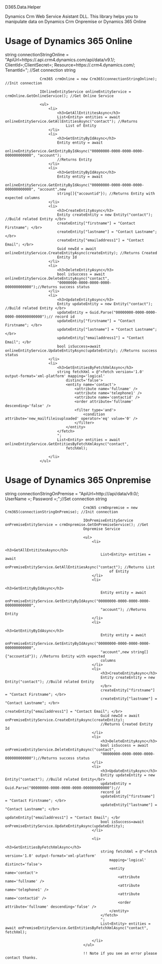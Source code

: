 D365.Data.Helper

Dynamics Crm Web Service Asistant DLL. This library helps you to manipulate data on Dynamics Crm Onpremise or Dynamics
365 Online

<h1>Usage of Dynamics 365 Online</h1>
string connectionStringOnline = "ApiUrl=https://<Organization-Name>.api.crm4.dynamics.com/api/data/v9.1/; ClientId=<Client-Id>;ClientSecret=<Client-Secret>; Resource=https://<Organization-Name>.crm4.dynamics.com/; TenantId=<Tenant-Id>"; //Set connection string

                    Crm365 crmOnline = new Crm365(connectionStringOnline); //Init connection

                    IOnlineEntityService onlineEntityService = crmOnline.GetOnlineService(); //Get Online Service

                    <ul>
                        <li>
                            <h3>GetAllEntititesAsync</h3>
                            List<Entity> entities = await onlineEntityService.GetAllEntitiesAsync("contact"); //Returns
                                List of Entity
                        </li>
                        <li>
                            <h3>GetEntityByIdAsync</h3>
                            Entity entity = await
                            onlineEntityService.GetEntityByIdAsync("00000000-0000-0000-0000-000000000000", "account");
                            //Returns Entity
                        </li>
                        <li>
                            <h3>GetEntityByIdAsync</h3>
                            Entity entity = await
                            onlineEntityService.GetEntityByIdAsync("00000000-0000-0000-0000-000000000000", "account",new
                            string[]{"accountid"}); //Returns Entity with expected columns
                        </li>
                        <li>
                            <h3>CreateEntityAsync</h3>
                            Entity createEntity = new Entity("contact"); //Build related Entity </br>
                            createEntity["firstname"] = "Contact Firstname"; </br>
                            createEntity["lastname"] = "Contact Lastname"; </br>
                            createEntity["emailaddress1"] = "Contact Email"; </br>
                            Guid newId = await onlineEntityService.CreateEntityAsync(createEntity); //Returns Created
                            Entity Id
                        </li>
                        <li>
                            <h3>DeleteEntityAsync</h3>
                            bool isSuccess = await onlineEntityService.DeleteEntityAsync("contact",
                            "00000000-0000-0000-0000-000000000000");//Returns success status
                        </li>
                        <li>
                            <h3>UpdateEntityAsync</h3>
                            Entity updateEntity = new Entity("contact"); //Build related Entity </br>
                            updateEntity = Guid.Parse("00000000-0000-0000-0000-000000000000");// record id
                            updateEntity["firstname"] = "Contact Firstname"; </br>
                            updateEntity["lastname"] = "Contact Lastname"; </br>
                            updateEntity["emailaddress1"] = "Contact Email"; </br 
                            bool isSuccess=await onlineEntityService.UpdateEntityAsync(updateEntity); //Returns success status 
                        </li>
                        <li>
                            <h3>GetEntitiesByFetchXmlAsync</h3>
                            string fetchXml = @"<fetch version='1.0' output-format='xml-platform' mapping='logical'
                                distinct='false'>
                                <entity name='contact'>
                                    <attribute name='fullname' />
                                    <attribute name='telephone1' />
                                    <attribute name='contactid' />
                                    <order attribute='fullname' descending='false' />
                                    <filter type='and'>
                                        <condition attribute='new_mailfileisuploaded' operator='eq' value='0' />
                                    </filter>
                                </entity>
                            </fetch>
                            ";
                            List<Entity> entities = await onlineEntityService.GetEntitiesByFetchXmlAsync("contact",
                                fetchXml);

                        </li>
                    </ul>
                    
<h1>Usage of Dynamics 365 Onpremise</h1>
string connectionStringOnPremise = "ApiUrl=http://<Crm-Server-Ip>/api/data/v9.0/;  UserName =<Crm-Username>; Password =<Crm-Password>;";//Set connection string
                                       

                                        Crm365 crmOnpremise = new Crm365(connectionStringOnPremise); //Init connection

                                        IOnPremiseEntityService onPremiseEntityService = crmOnpremise.GetOnPremiseService(); //Get
                                        Onpremise Service

                                        <ul>
                                            <li>
                                                <h3>GetAllEntititesAsync</h3>
                                                List<Entity> entities = await
                                                    onPremiseEntityService.GetAllEntitiesAsync("contact"); //Returns List
                                                    of Entity
                                            </li>
                                            <li>
                                                <h3>GetEntityByIdAsync</h3>
                                                Entity entity = await
                                                onPremiseEntityService.GetEntityByIdAsync("00000000-0000-0000-0000-000000000000",
                                                "account"); //Returns Entity
                                            </li>
                                            <li>
                                                <h3>GetEntityByIdAsync</h3>
                                                Entity entity = await
                                                onPremiseEntityService.GetEntityByIdAsync("00000000-0000-0000-0000-000000000000",
                                                "account",new string[]{"accountid"}); //Returns Entity with expected
                                                columns
                                            </li>
                                            <li>
                                                <h3>CreateEntityAsync</h3>
                                                Entity createEntity = new Entity("contact"); //Build related Entity
                                                </br>
                                                createEntity["firstname"] = "Contact Firstname"; </br>
                                                createEntity["lastname"] = "Contact Lastname"; </br>
                                                createEntity["emailaddress1"] = "Contact Email"; </br>
                                                Guid newId = await onPremiseEntityService.CreateEntityAsync(createEntity);
                                                //Returns Created Entity Id
                                            </li>
                                            <li>
                                                <h3>DeleteEntityAsync</h3>
                                                bool isSuccess = await onPremiseEntityService.DeleteEntityAsync("contact",
                                                "00000000-0000-0000-0000-000000000000");//Returns success status
                                            </li>
                                            <li>
                                                <h3>UpdateEntityAsync</h3>
                                                Entity updateEntity = new Entity("contact"); //Build related Entity</br>
                                                updateEntity = Guid.Parse("00000000-0000-0000-0000-000000000000");//
                                                record id
                                                updateEntity["firstname"] = "Contact Firstname"; </br>
                                                updateEntity["lastname"] = "Contact Lastname"; </br>
                                                updateEntity["emailaddress1"] = "Contact Email"; </br 
                                                bool isSuccess=await onPremiseEntityService.UpdateEntityAsync(updateEntity); 
                                            </li>

                                            <li>
                                                <h3>GetEntitiesByFetchXmlAsync</h3>
                                                string fetchXml = @"<fetch version='1.0' output-format='xml-platform'
                                                    mapping='logical' distinct='false'>
                                                    <entity name='contact'>
                                                        <attribute name='fullname' />
                                                        <attribute name='telephone1' />
                                                        <attribute name='contactid' />
                                                        <order attribute='fullname' descending='false' />
                                                    </entity>
                                                </fetch>
                                                ";
                                                List<Entity> entities = await onPremiseEntityService.GetEntitiesByFetchXmlAsync("contact", fetchXml);

                                            </li>
                                        </ul>

                                        !! Note if you see an error please contact thanks.
